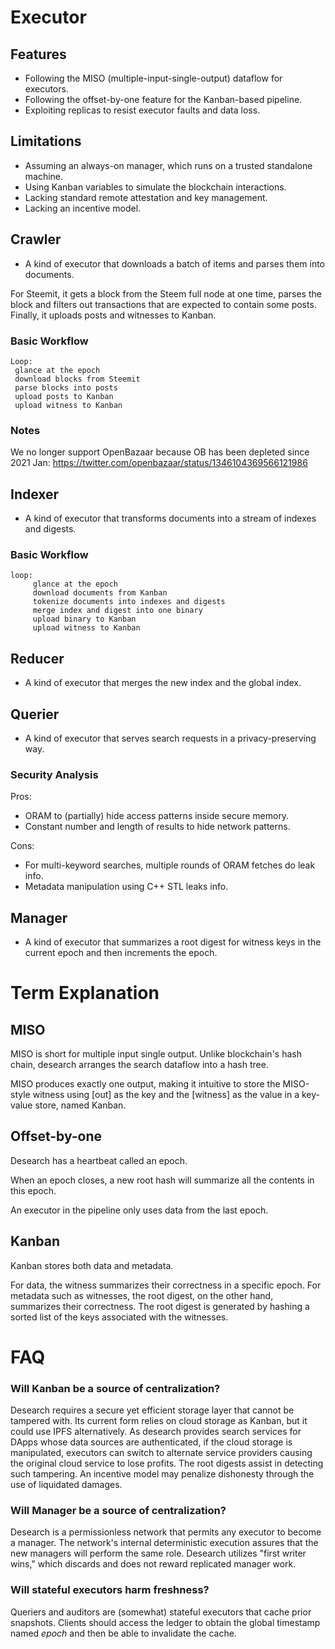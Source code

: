 # Executor

## Features

- Following the MISO (multiple-input-single-output) dataflow for executors.
- Following the offset-by-one feature for the Kanban-based pipeline.
- Exploiting replicas to resist executor faults and data loss.

## Limitations

- Assuming an always-on manager, which runs on a trusted standalone machine.
- Using Kanban variables to simulate the blockchain interactions.
- Lacking standard remote attestation and key management.
- Lacking an incentive model.

## Crawler

- A kind of executor that downloads a batch of items and parses them into documents.

For Steemit, it gets a block from the Steem full node at one time, parses the block and filters out transactions that are expected to contain some posts. Finally, it uploads posts and witnesses to Kanban.

### Basic Workflow

```
Loop:
 glance at the epoch
 download blocks from Steemit
 parse blocks into posts
 upload posts to Kanban
 upload witness to Kanban
```

### Notes

We no longer support OpenBazaar because OB has been depleted since 2021 Jan: https://twitter.com/openbazaar/status/1346104369566121986

## Indexer

- A kind of executor that transforms documents into a stream of indexes and digests.

### Basic Workflow

```
loop:
     glance at the epoch
     download documents from Kanban
     tokenize documents into indexes and digests
     merge index and digest into one binary
     upload binary to Kanban
     upload witness to Kanban
```

## Reducer

- A kind of executor that merges the new index and the global index.

## Querier

- A kind of executor that serves search requests in a privacy-preserving way.

### Security Analysis

Pros:

- ORAM to (partially) hide access patterns inside secure memory.
- Constant number and length of results to hide network patterns.

Cons:

- For multi-keyword searches, multiple rounds of ORAM fetches do leak info.
- Metadata manipulation using C++ STL leaks info.

## Manager

- A kind of executor that summarizes a root digest for witness keys in the current epoch and then increments the epoch.


# Term Explanation

## MISO

MISO is short for multiple input single output. Unlike blockchain's hash chain, desearch arranges the search dataflow into a hash tree.

MISO produces exactly one output, making it intuitive to store the MISO-style witness using [out] as the key and the [witness] as the value in a key-value store, named Kanban.

## Offset-by-one

Desearch has a heartbeat called an epoch.

When an epoch closes, a new root hash will summarize all the contents in this epoch.

An executor in the pipeline only uses data from the last epoch.

## Kanban

Kanban stores both data and metadata.

For data, the witness summarizes their correctness in a specific epoch.
For metadata such as witnesses, the root digest, on the other hand, summarizes their correctness.
The root digest is generated by hashing a sorted list of the keys associated with the witnesses.


# FAQ

### Will Kanban be a source of centralization?

Desearch requires a secure yet efficient storage layer that cannot be tampered with.
Its current form relies on cloud storage as Kanban, but it could use IPFS alternatively.
As desearch provides search services for DApps whose data sources are authenticated, if the cloud storage is manipulated, executors can switch to alternate service providers causing the original cloud service to lose profits.
The root digests assist in detecting such tampering. An incentive model may penalize dishonesty through the use of liquidated damages.

### Will Manager be a source of centralization?

Desearch is a permissionless network that permits any executor to become a manager. The network's internal deterministic execution assures that the new managers will perform the same role. Desearch utilizes "first writer wins," which discards and does not reward replicated manager work.

### Will stateful executors harm freshness?

Queriers and auditors are (somewhat) stateful executors that cache prior snapshots.
Clients should access the ledger to obtain the global timestamp named *epoch* and then be able to invalidate the cache.
